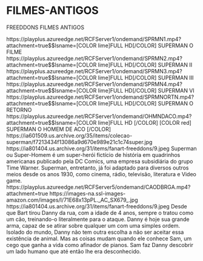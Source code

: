 # FILMES-ANTIGOS
FREEDDONS FILMES ANTIGOS

<item>
<title>[B]COLEÇÃO DO SUPERMAN [COLOR yellow]ANOS 80[/COLOR] [COLOR lime]FULL HD[/COLOR]  DUBLADO [/B]</title>
<link>https://playplus.azureedge.net/RCFServer1/ondemand/SPRMN1.mp4?attachment=true$$lsname=[COLOR lime]FULL HD[/COLOR] SUPERMAN O FILME</link>
<link>https://playplus.azureedge.net/RCFServer1/ondemand/SPRMN2.mp4?attachment=true$$lsname=[COLOR lime]FULL HD[/COLOR] SUPERMAN II</link>
<link>https://playplus.azureedge.net/RCFServer1/ondemand/SPRMN3.mp4?attachment=true$$lsname=[COLOR lime]FULL HD[/COLOR] SUPERMAN III</link>
<link>https://playplus.azureedge.net/RCFServer1/ondemand/SPRMN4.mp4?attachment=true$$lsname=[COLOR lime]FULL HD[/COLOR] SUPERMAN VI</link>
<link>https://playplus.azureedge.net/RCFServer1/ondemand/SPRMNORTN.mp4?attachment=true$$lsname=[COLOR lime]FULL HD[/COLOR] SUPERMAN O RETORNO</link>
<link>https://playplus.azureedge.net/RCFServer1/ondemand/OHMNDACO.mp4?attachment=true$$lsname=[COLOR lime]FULL HD [/COLOR] [COLOR red] SUPERMAN O HOMEM DE ACO [/COLOR]</link>
<thumbnail>https://ia601509.us.archive.org/35/items/colecao-superman/f7213434f13086a9d670e989e21c1c74super.jpg</thumbnail>
<fanart>https://ia801404.us.archive.org/31/items/fanart-freeddons/9.jpeg</fanart>
<info>Superman ou Super-Homem é um super-herói fictício de história em quadrinhos americanas publicado pela DC Comics, uma empresa subsidiária do grupo Time Warner. Superman, entretanto, já foi adaptado para diversos outros meios desde os anos 1930, como cinema, rádio, televisão, literatura e Video game.</info>
<genre></genre>
</item>

<item>
<title>[B] CÃO DE BRIGA [COLOR yellow][/COLOR] - [COLOR lime][/COLOR]  DUBLADO [/B]</title>
<link>https://playplus.azureedge.net/RCFServer5/ondemand/CAODBRGA.mp4?attachment=true</link>
<thumbnail>https://images-na.ssl-images-amazon.com/images/I/71E68x13pPL._AC_SX679_.jpg</thumbnail>
<fanart>https://ia801404.us.archive.org/31/items/fanart-freeddons/9.jpeg</fanart>
<info>Desde que Bart tirou Danny da rua, com a idade de 4 anos, sempre o tratou como um cão, treinando-o literalmente para o ataque. Danny é hoje sua grande arma, capaz de se atirar sobre qualquer um com uma simples ordem. Isolado do mundo, Danny não tem outra escolha a não ser aceitar essa existência de animal. Mas as coisas mudam quando ele conhece Sam, um cego que ganha a vida como afinador de pianos. Sam faz Danny descobrir um lado humano que até então lhe era desconhecido.</info>
<genre></genre>
</item>



 
